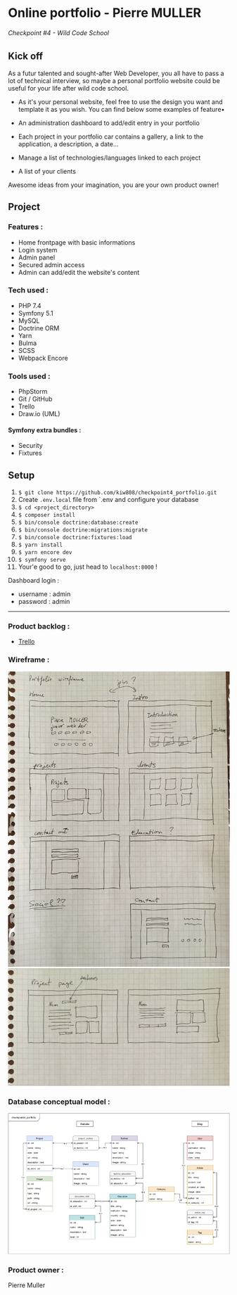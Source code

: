 # Online portfolio - Pierre MULLER
###### Checkpoint #4 - Wild Code School

## Kick off
As a futur talented and sought-after Web Developer, you all have to pass a lot of technical interview, so maybe a personal portfolio website could be useful for your life after wild code school.

- As it's your personal website, feel free to use the design you want and template it as you wish. You can find below some examples of feature•

- An administration dashboard to add/edit entry in your portfolio

- Each project in your portfolio car contains a gallery, a link to the application, a description, a date...

- Manage a list of technologies/languages linked to each project

- A list of your clients

Awesome ideas from your imagination, you are your own product owner!

## Project
### Features :
- Home frontpage with basic informations
- Login system
- Admin panel
- Secured admin access
- Admin can add/edit the website's content

### Tech used :
- PHP 7.4
- Symfony 5.1
- MySQL
- Doctrine ORM
- Yarn
- Bulma
- SCSS
- Webpack Encore

### Tools used :
- PhpStorm
- Git / GitHub
- Trello
- Draw.io (UML)

#### Symfony extra bundles :
- Security
- Fixtures

## Setup
1. `$ git clone https://github.com/kiw808/checkpoint4_portfolio.git`
2. Create `.env.local` file from `.env and configure your database
3. `$ cd <project_directory>`
4. `$ composer install`
5. `$ bin/console doctrine:database:create`
6. `$ bin/console doctrine:migrations:migrate`
7. `$ bin/console doctrine:fixtures:load`
8. `$ yarn install`
9. `$ yarn encore dev`
10. `$ symfony serve`
11. Your'e good to go, just head to `localhost:8000` !

Dashboard login :
- username : admin
- password : admin


***

### Product backlog :
- [Trello](https://trello.com/invite/b/g14ISXDM/f47abc0714a4bed55ca4d783bba43154/portfolio)

### Wireframe :
![Wireframe_1](ressources/wireframe_1.jpg)
![Wireframe_2](ressources/wireframe_2.jpg)
### Database conceptual model :
![UML](ressources/portfolio-UML-final.png)

### Product owner :
Pierre Muller